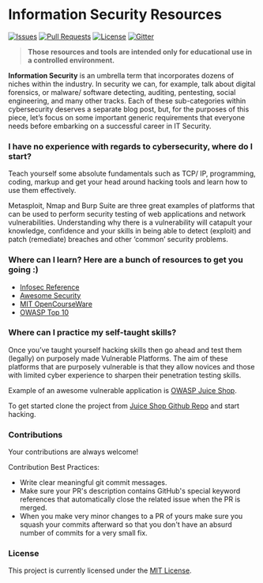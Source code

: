 # Information Security Resources 
[![Issues](https://img.shields.io/github/issues-closed/oss2019/information-security.svg?style=flat-square)](https://github.com/oss2019/information-security/issues) [![Pull Requests](https://img.shields.io/github/issues-pr-closed/oss2019/information-security.svg?style=flat-square)](https://github.com/oss2019/information-security/pulls) [![License](https://img.shields.io/apm/l/vim-mode.svg?style=flat-square)](https://github.com/oss2019/information-security/blob/master/LICENSE) [![Gitter](https://img.shields.io/badge/chat-on%20gitter-ff006f.svg?style=flat-square)](https://gitter.im/oss2019/community) 

> **Those resources and tools are intended only for educational use in a controlled environment.**

**Information Security** is an umbrella term that incorporates dozens of niches within the industry. In security we can, for example, talk about digital forensics, or malware/ software detecting, auditing, pentesting, social engineering, and many other tracks. Each of these sub-categories within cybersecurity deserves a separate blog post, but, for the purposes of this piece, let’s focus on some important generic requirements that everyone needs before embarking on a successful career in IT Security.

### I have no experience with regards to cybersecurity, where do I start?

Teach yourself some absolute fundamentals such as TCP/ IP, programming, coding, markup and get your head around hacking tools and learn how to use them effectively.

Metasploit, Nmap and Burp Suite are three great examples of platforms that can be used to perform security testing of web applications and network vulnerabilities. Understanding why there is a vulnerability will catapult your knowledge, confidence and your skills in being able to detect (exploit) and patch (remediate) breaches and other ‘common’ security problems.

### Where can I learn? Here are a bunch of resources to get you going :)

- [Infosec Reference](https://github.com/rmusser01/Infosec_Reference)
- [Awesome Security](https://github.com/sbilly/awesome-security)
- [MIT OpenCourseWare](https://ocw.mit.edu/courses/electrical-engineering-and-computer-science/6-858-computer-systems-security-fall-2014/index.htm)
- [OWASP Top 10](https://www.owasp.org/index.php/Category:OWASP_Top_Ten_Project)

### Where can I practice my self-taught skills?

Once you’ve taught yourself hacking skills then go ahead and test them (legally) on purposely made Vulnerable Platforms. The aim of these platforms that are purposely vulnerable is that they allow novices and those with limited cyber experience to sharpen their penetration testing skills.

Example of an awesome vulnerable application is [OWASP Juice Shop](https://www.owasp.org/index.php/OWASP_Juice_Shop_Project).

To get started clone the project from [Juice Shop Github Repo](https://github.com/bkimminich/juice-shop) and start hacking.

### Contributions

Your contributions are always welcome!

Contribution Best Practices:
- Write clear meaningful git commit messages.
- Make sure your PR's description contains GitHub's special keyword references that automatically close the related issue when the PR is merged.
- When you make very minor changes to a PR of yours make sure you squash your commits afterward so that you don't have an absurd number of commits for a very small fix.

### License

This project is currently licensed under the [MIT License](https://github.com/oss2019/information-security/blob/master/LICENSE).
